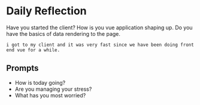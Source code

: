 # Daily Reflection
Have you started the client? How is you vue application shaping up. Do you have the basics of data rendering to the page.  
```
i got to my client and it was very fast since we have been doing front end vue for a while.
```

## Prompts
- How is today going? 
- Are you managing your stress?
- What has you most worried?